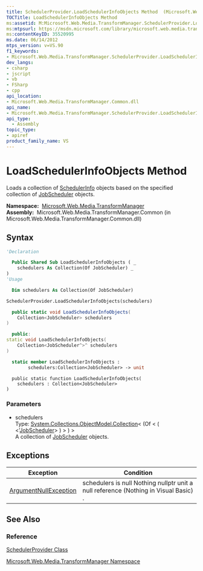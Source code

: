 ```yaml
---
title: SchedulerProvider.LoadSchedulerInfoObjects Method  (Microsoft.Web.Media.TransformManager)
TOCTitle: LoadSchedulerInfoObjects Method
ms:assetid: M:Microsoft.Web.Media.TransformManager.SchedulerProvider.LoadSchedulerInfoObjects(System.Collections.ObjectModel.Collection{Microsoft.Web.Media.TransformManager.JobScheduler})
ms:mtpsurl: https://msdn.microsoft.com/library/microsoft.web.media.transformmanager.schedulerprovider.loadschedulerinfoobjects(v=VS.90)
ms:contentKeyID: 35520995
ms.date: 06/14/2012
mtps_version: v=VS.90
f1_keywords:
- Microsoft.Web.Media.TransformManager.SchedulerProvider.LoadSchedulerInfoObjects
dev_langs:
- csharp
- jscript
- vb
- FSharp
- cpp
api_location:
- Microsoft.Web.Media.TransformManager.Common.dll
api_name:
- Microsoft.Web.Media.TransformManager.SchedulerProvider.LoadSchedulerInfoObjects
api_type:
  - Assembly
topic_type:
- apiref
product_family_name: VS
---
```


# LoadSchedulerInfoObjects Method

Loads a collection of [SchedulerInfo](schedulerinfo-class-microsoft-web-media-transformmanager.md) objects based on the specified collection of [JobScheduler](jobscheduler-class-microsoft-web-media-transformmanager.md) objects.

**Namespace:**  [Microsoft.Web.Media.TransformManager](microsoft-web-media-transformmanager-namespace.md)  
**Assembly:**  Microsoft.Web.Media.TransformManager.Common (in Microsoft.Web.Media.TransformManager.Common.dll)

## Syntax

```vb
'Declaration

  Public Shared Sub LoadSchedulerInfoObjects ( _
    schedulers As Collection(Of JobScheduler) _
)
'Usage

  Dim schedulers As Collection(Of JobScheduler)

SchedulerProvider.LoadSchedulerInfoObjects(schedulers)
```

```csharp
  public static void LoadSchedulerInfoObjects(
    Collection<JobScheduler> schedulers
)
```

```cpp
  public:
static void LoadSchedulerInfoObjects(
    Collection<JobScheduler^>^ schedulers
)
```

``` fsharp
  static member LoadSchedulerInfoObjects : 
        schedulers:Collection<JobScheduler> -> unit 
```

```jscript
  public static function LoadSchedulerInfoObjects(
    schedulers : Collection<JobScheduler>
)
```

### Parameters

  - schedulers  
    Type: [System.Collections.ObjectModel.Collection](https://msdn.microsoft.com/library/ms132397)\< (Of \< ( \<'[JobScheduler](jobscheduler-class-microsoft-web-media-transformmanager.md)\> ) \> ) \>  
    A collection of [JobScheduler](jobscheduler-class-microsoft-web-media-transformmanager.md) objects.  

## Exceptions

|Exception|Condition|
|--- |--- |
|[ArgumentNullException](https://msdn.microsoft.com/library/27426hcy)|schedulers is null Nothing nullptr unit a null reference (Nothing in Visual Basic) .|


## See Also

### Reference

[SchedulerProvider Class](schedulerprovider-class-microsoft-web-media-transformmanager.md)

[Microsoft.Web.Media.TransformManager Namespace](microsoft-web-media-transformmanager-namespace.md)

